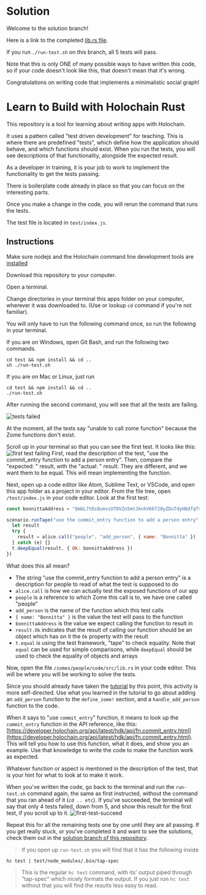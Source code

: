 # Solution

Welcome to the solution branch!

Here is a link to the completed [lib.rs file](zomes/people/code/src/lib.rs).

If you run `./run-test.sh` on this branch, all 5 tests will pass.

Note that this is only ONE of many possible ways to have written this code, so if your code doesn't look like this, that doesn't mean that it's wrong.

Congratulations on writing code that implements a minimalistic social graph!

# Learn to Build with Holochain Rust

This repository is a tool for learning about writing apps with Holochain.

It uses a pattern called "test driven development" for teaching. This is where there are predefined "tests", which define how the application should behave, and which functions should exist. When you run the tests, you will see descriptions of that functionality, alongside the expected result. 

As a developer in training, it is your job to work to implement the functionality to get the tests passing.

There is boilerplate code already in place so that you can focus on the interesting parts.

Once you make a change in the code, you will rerun the command that runs the tests.

The test file is located in `test/index.js`.

## Instructions

Make sure nodejs and the Holochain command line development tools are [installed](https://developer.holochain.org/start.html#development-section)

Download this repository to your computer.

Open a terminal. 

Change directories in your terminal this apps folder on your computer, wherever it was downloaded to. (Use or lookup `cd` command if you're not familiar).

You will only have to run the following command once, so run the following in your terminal.

If you are on Windows, open Git Bash, and run the following two commands.

```shell
cd test && npm install && cd ..
sh ./run-test.sh
```

If you are on Mac or Linux, just run

```shell
cd test && npm install && cd ..
./run-test.sh
```

After running the second command, you will see that all the tests are failing.

![tests failed](images/tests-failing.png)

At the moment, all the tests say "unable to call zome function" because the Zome functions don't exist.

Scroll up in your terminal so that you can see the first test. It looks like this:
![first test failing](images/first-test-failing.png)
First, read the description of the test, "use the commit_entry function to add a person entry". Then, compare the "expected: " result, with the "actual: " result. They are different, and we want them to be equal. This will mean implementing the function.

Next, open up a code editor like Atom, Sublime Text, or VSCode, and open this app folder as a project in your editor. From the file tree, open `/test/index.js` in your code editor. Look at the first test:

```javascript
const bonnittaAddress = "QmbL7tDsQumvsUTDVZo5mtJknhV6bT28yZDuTdyHQdfqTs"

scenario.runTape("use the commit_entry function to add a person entry", (t, { alice }) => {
  let result
  try {
    result = alice.call("people", "add_person", { name: "Bonnitta" })
  } catch (e) {}
  t.deepEqual(result, { Ok: bonnittaAddress })
})
```

What does this all mean?
- The string "use the commit_entry function to add a person entry" is a description for people to read of what the test is supposed to do
- `alice.call` is how we can actually test the exposed functions of our app
- `people` is a reference to which Zome this call is to, we have one called "people"
- `add_person` is the name of the function which this test calls
- `{ name: "Bonnitta" }` is the value the test will pass to the function
- `bonnittaAddress` is the value we expect calling the function to result in
- `result.Ok` indicates that the result of calling our function should be an object which has on it the `Ok` property with the result
- `t.equal` is using the test framework, "tape" to check equality. Note that `equal` can be used for simple comparisons, while `deepEqual` should be used to check the equality of objects and arrays

Now, open the file `/zomes/people/code/src/lib.rs` in your code editor. This will be where you will be working to solve the tests.

Since you should already have taken the [tutorial](https://medium.com/holochain/first-steps-writing-holochain-happs-with-rust-80ae111960e) by this point, this activity is more self-directed. Use what you learned in the tutorial to go about adding an `add_person` function to the `define_zome!` section, and a `handle_add_person` function to the code.

When it says to "use `commit_entry`" function, it means to look up the `commit_entry` function in the API reference, like this: [https://developer.holochain.org/api/latest/hdk/api/fn.commit_entry.html](https://developer.holochain.org/api/latest/hdk/api/fn.commit_entry.html). This will tell you how to use this function, what it does, and show you an example. Use that knowledge to write the code to make the function work as expected.

Whatever function or aspect is mentioned in the description of the test, that is your hint for what to look at to make it work.

When you've written the code, go back to the terminal and run the `run-test.sh` command again, the same as first instructed, without the command that you ran ahead of it (`cd .. etc`). If you've succeeded, the terminal will say that only 4 tests failed, down from 5, and show this result for the first test, if you scroll up to it.
![first-test-succeed](images/first-test-succeed.png)

Repeat this for all the remaining tests one by one until they are all passing. If you get really stuck, or you've completed it and want to see the solutions, check them out in the [solution branch of this repository](https://github.com/holochain/dev-camp-tests-rust/tree/solution).

> If you open up `run-test.sh` you will find that it has the following inside
```shell
hc test | test/node_modules/.bin/tap-spec
```
> This is the regular `hc test` command, with its' output piped through "tap-spec" which nicely formats the output. If you just run `hc test` without that you will find the results less easy to read.